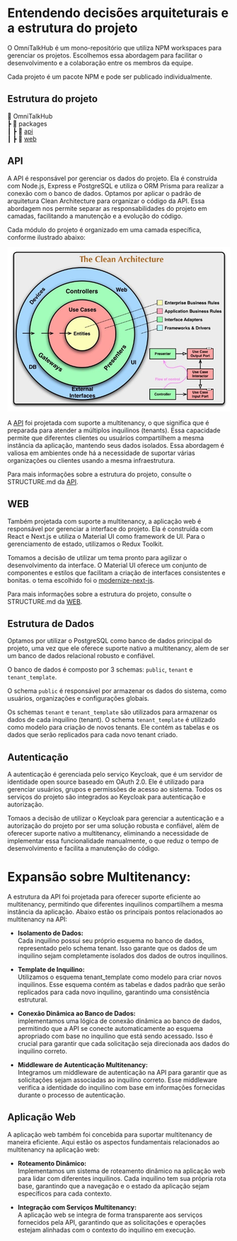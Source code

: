 # Entendendo decisões arquiteturais e a estrutura do projeto
O OmniTalkHub é um mono-repositório que utiliza NPM workspaces para gerenciar os projetos. Escolhemos essa abordagem para facilitar o desenvolvimento e a colaboração entre os membros da equipe.

Cada projeto é um pacote NPM e pode ser publicado individualmente.

## Estrutura do projeto
📂 OmniTalkHub <br>
┣ 📂 packages <br>
┃ ┣ 📂 [api]() <br>
┃ ┣ 📂 [web]() <br>

## API
A API é responsável por gerenciar os dados do projeto. Ela é construída com Node.js, Express e PostgreSQL e utiliza o ORM Prisma para realizar a conexão com o banco de dados.
Optamos por aplicar o padrão de arquitetura Clean Architecture para organizar o código da API. Essa abordagem nos permite separar as responsabilidades do projeto em camadas, facilitando a manutenção e a evolução do código.

Cada módulo do projeto é organizado em uma camada específica, conforme ilustrado abaixo:

![Alt text](docs/image-2.png)

A [API]() foi projetada com suporte a multitenancy, o que significa que é preparada para atender a múltiplos inquilinos (tenants). Essa capacidade permite que diferentes clientes ou usuários compartilhem a mesma instância da aplicação, mantendo seus dados isolados. Essa abordagem é valiosa em ambientes onde há a necessidade de suportar várias organizações ou clientes usando a mesma infraestrutura.

Para mais informações sobre a estrutura do projeto, consulte o STRUCTURE.md da [API](packages/api/STRUCTURE.md).

## WEB
Também projetada com suporte a multitenancy, a aplicação web é responsável por gerenciar a interface do projeto. Ela é construída com React e Next.js e utiliza o Material UI como framework de UI. Para o gerenciamento de estado, utilizamos o Redux Toolkit.

Tomamos a decisão de utilizar um tema pronto para agilizar o desenvolvimento da interface. O Material UI oferece um conjunto de componentes e estilos que facilitam a criação de interfaces consistentes e bonitas. o tema escolhido foi o [modernize-next-js](https://drive.google.com/file/d/1Pyd73Ypo4c3UgyZ7iQMlZBmRD1qeuXz9/view?usp=sharing).

Para mais informações sobre a estrutura do projeto, consulte o STRUCTURE.md da [WEB](packages/web/STRUCTURE.md).

## Estrutura de Dados
Optamos por utilizar o PostgreSQL como banco de dados principal do projeto, uma vez que ele oferece suporte nativo a multitenancy, alem de ser um banco de dados relacional robusto e confiável.

O banco de dados é composto por 3 schemas: `public`, `tenant` e `tenant_template`.

O schema `public` é responsável por armazenar os dados do sistema, como usuários, organizações e configurações globais.

Os schemas `tenant` e `tenant_template` são utilizados para armazenar os dados de cada inquilino (tenant). O schema `tenant_template` é utilizado como modelo para criação de novos tenants. Ele contém as tabelas e os dados que serão replicados para cada novo tenant criado.

## Autenticação
A autenticação é gerenciada pelo serviço Keycloak, que é um servidor de identidade open source baseado em OAuth 2.0. Ele é utilizado para gerenciar usuários, grupos e permissões de acesso ao sistema. Todos os serviços do projeto são integrados ao Keycloak para autenticação e autorização.

Tomaos a decisão de utilizar o Keycloak para gerenciar a autenticação e a autorização do projeto por ser uma solução robusta e confiável, além de oferecer suporte nativo a multitenancy, eliminando a necessidade de implementar essa funcionalidade manualmente, o que reduz o tempo de desenvolvimento e facilita a manutenção do código.


# Expansão sobre Multitenancy:
A estrutura da API foi projetada para oferecer suporte eficiente ao multitenancy, permitindo que diferentes inquilinos compartilhem a mesma instância da aplicação. Abaixo estão os principais pontos relacionados ao multitenancy na API:

- **Isolamento de Dados:** <br>
Cada inquilino possui seu próprio esquema no banco de dados, representado pelo schema tenant. Isso garante que os dados de um inquilino sejam completamente isolados dos dados de outros inquilinos.

- **Template de Inquilino:** <br>
Utilizamos o esquema tenant_template como modelo para criar novos inquilinos. Esse esquema contém as tabelas e dados padrão que serão replicados para cada novo inquilino, garantindo uma consistência estrutural.

- **Conexão Dinâmica ao Banco de Dados:** <br>
implementamos uma lógica de conexão dinâmica ao banco de dados, permitindo que a API se conecte automaticamente ao esquema apropriado com base no inquilino que está sendo acessado. Isso é crucial para garantir que cada solicitação seja direcionada aos dados do inquilino correto.

- **Middleware de Autenticação Multitenancy:** <br>
Integramos um middleware de autenticação na API para garantir que as solicitações sejam associadas ao inquilino correto. Esse middleware verifica a identidade do inquilino com base em informações fornecidas durante o processo de autenticação.


## Aplicação Web
A aplicação web também foi concebida para suportar multitenancy de maneira eficiente. Aqui estão os aspectos fundamentais relacionados ao multitenancy na aplicação web:

- **Roteamento Dinâmico:** <br>
Implementamos um sistema de roteamento dinâmico na aplicação web para lidar com diferentes inquilinos. Cada inquilino tem sua própria rota base, garantindo que a navegação e o estado da aplicação sejam específicos para cada contexto.

- **Integração com Serviços Multitenancy:** <br>
A aplicação web se integra de forma transparente aos serviços fornecidos pela API, garantindo que as solicitações e operações estejam alinhadas com o contexto do inquilino em execução.